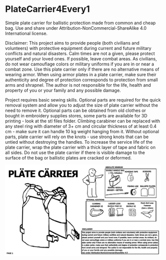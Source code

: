 # PlateCarrier4Every1
Simple plate carrier for ballistic protection made from common and cheap bag. Use and share under Attribution-NonCommercial-ShareAlike 4.0 International license. 

Disclaimer:
This project aims to provide people (both civilians and volunteers) with protective equipment during current and future military conflicts and natural disasters. Calm times are not a given, please protect yourself and your loved ones. If possible, leave combat areas. As civilians, do not wear camouflage colors or military uniforms if you are in or near a combat zone. Use this plate carrier only if there are no alternative means of wearing armor. When using armor plates in a plate carrier, make sure their authenticity and degree of protection corresponds to protection from small arms and shrapnel. The author is not responsible for the life, health and property of you or your family and any possible damage.

Project requires basic sewing skills. Optional parts are required for the quick removal system and allow you to adjust the size of plate carrier without the need to remove it. Optional parts can be obtained from old clothes or bought in embroidery supplies stores, some parts are available for 3D printing - look at the stl files folder. Climbing carabiner can be replaced with any steel ring with diameter of 3+ cm and circular thickness of at least 0.4 cm - make sure it can handle 10 kg weight hanging from it. Without optional parts, plate carrier will rely on the knots - use strong knots that can be untied without destroying the handles. To increase the service life of the plate carrier, wrap the plate carrier with a thick layer of tape and fabric on all sides. Do not use the plate carrier if there is visible damage to the surface of the bag or ballistic plates are cracked or deformed.

![alt text](https://github.com/AsdyCorp/PlateCarrier4Every1/blob/main/images/plate_carrier_1.jpg?raw=true)
